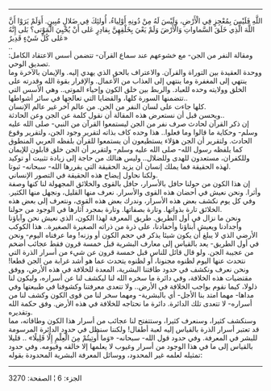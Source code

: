 ------------------------------------------------------------------------

اللَّهِ فَلَيْسَ بِمُعْجِزٍ فِي الْأَرْضِ، وَلَيْسَ لَهُ مِنْ دُونِهِ أَوْلِياءُ، أُولئِكَ فِي ضَلالٍ مُبِينٍ.
أَوَلَمْ يَرَوْا أَنَّ اللَّهَ الَّذِي خَلَقَ السَّماواتِ وَالْأَرْضَ وَلَمْ يَعْيَ بِخَلْقِهِنَّ بِقادِرٍ عَلى أَنْ
يُحْيِيَ الْمَوْتى؟ بَلى إِنَّهُ عَلى كُلِّ شَيْءٍ قَدِيرٌ»  
..  
ومقالة النفر من الجن- مع خشوعهم عند سماع القرآن- تتضمن أسس الاعتقاد
الكامل: تصديق الوحي.  
ووحدة العقيدة بين التوراة والقرآن. والاعتراف بالحق الذي يهدي إليه.
والإيمان بالآخرة وما ينتهي إلى المغفرة وما ينتهي إلى العذاب من الأعمال.
والإقرار بقوة الله وقدرته على الخلق وولايته وحده للعباد. والربط بين خلق
الكون وإحياء الموتى.. وهي الأسس التي تتضمنها السورة كلها، والقضايا التي
تعالجها في سائر أشواطها..  
كلها جاءت على لسان النفر من الجن. من عالم آخر غير عالم الإنسان.  
ويحسن قبل أن نستعرض هذه المقالة أن نقول كلمة عن الجن وعن الحادثة..  
إن ذكر القرآن لحادث صرف نفر من الجن ليستمعوا القرآن من النبي- صلى الله
عليه وسلم- وحكاية ما قالوا وما فعلوا.. هذا وحده كاف بذاته لتقرير وجود
الجن، ولتقرير وقوع الحادث. ولتقرير أن الجن هؤلاء يستطيعون أن يستمعوا
للقرآن بلفظه العربي المنطوق كما يلفظه رسول الله- صلى الله عليه وسلم-
ولتقرير أن الجن خلق قابلون للإيمان وللكفران، مستعدون للهدى وللضلال..
وليس هنالك من حاجة إلى زيادة تثبيت أو توكيد لهذه الحقيقة فما يملك إنسان
أن يزيد الحقيقة التي يقررها الله- سبحانه- ثبوتا.  
ولكنا نحاول إيضاح هذه الحقيقة في التصور الإنساني.  
إن هذا الكون من حولنا حافل بالأسرار، حافل بالقوى والخلائق المجهولة لنا
كنها وصفة وأثرا. ونحن نعيش في أحضان هذه القوى والأسرار. نعرف منها
القليل، ونجهل منها الكثير. وفي كل يوم نكشف بعض هذه الأسرار، وندرك بعض
هذه القوى، ونتعرف إلى بعض هذه الخلائق تارة بذواتها. وتارة بصفاتها. وتارة
بمجرد آثارها في الوجود من حولنا.  
ونحن ما نزال في أول الطريق. طريق المعرفة لهذا الكون، الذي نعيش نحن
وآباؤنا وأجدادنا ويعيش أبناؤنا وأحفادنا، على ذرة من ذراته الصغيرة
الصغيرة.. هذا الكوكب الأرضي الذي لا يبلغ أن يكون شيئا يذكر في حجم الكون
أو وزنه! وما عرفناه اليوم- ونحن في أول الطريق- يعد بالقياس إلى معارف
البشرية قبل خمسة قرون فقط عجائب أضخم من عجيبة الجن. ولو قال قائل للناس
قبل خمسة قرون عن شيء من أسرار الذرة التي نتحدث عنها اليوم لظنوه مجنونا،
أو لظنوه يتحدث عما هو أشد غرابة من الجن قطعا! ونحن نعرف ونكشف في حدود
طاقتنا البشرية، المعدة للخلافة في هذه الأرض، ووفق مقتضيات هذه الخلافة،
وفي دائرة ما سخره الله لنا ليكشف لنا عن أسراره، وليكون لنا ذلولا، كيما
نقوم بواجب الخلافة في الأرض.. ولا تتعدى معرفتنا وكشوفنا في طبيعتها وفي
مداها- مهما امتد بنا الأجل- أي بالبشرية- ومهما سخر لنا من قوى الكون وكشف
لنا من أسراره- لا تتعدى تلك الدائرة. دائرة ما نحتاجه للخلافة في هذه
الأرض. وفق حكمة الله وتقديره.  
وسنكشف كثيرا، وسنعرف كثيرا، وستتفتح لنا عجائب من أسرار هذا الكون
وطاقاته، مما قد تعتبر أسرار الذرة بالقياس إليه لعبة أطفال! ولكننا سنظل
في حدود الدائرة المرسومة للبشر في المعرفة. وفي حدود قول الله- سبحانه-
«وَما أُوتِيتُمْ مِنَ الْعِلْمِ إِلَّا قَلِيلًا» .. قليلا بالقياس إلى ما في هذا الوجود من
أسرار وغيوب لا يعلمها إلا خالقه وقيومه. وفي حدود تمثيله لعلمه غير
المحدود، ووسائل المعرفة البشرية المحدودة بقوله:

------------------------------------------------------------------------

الجزء: 6 ¦ الصفحة: 3270
